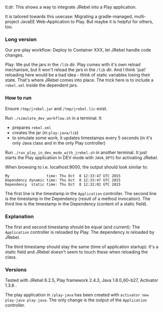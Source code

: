 tl;dr: This shows a way to integrate JRebel into a Play application.

It is tailored towards this usecase: Migrating a gradle-managed, multi-project JavaEE Web-Application to Play.
But maybe it is helpful for others, too.

### Long version ###

Our pre-play workflow: Deploy to Container XXX, let JRebel handle code changes.

Play:
We put the jars in the `/lib` dir.
Play comes with it's own reload mechanism, but it won't reload the jars in the `/lib` dir.
And I think 'just' reloading here would be a bad idea - think of static variables losing their state.
That's where JRebel comes into place. The trick here is to include a `rebel.xml` inside the dependent jars.

### How to run ###

Ensure `/tmp/jrebel.jar` and `/tmp/jrebel.lic` exist.

Run `./simulate_dev_workflow.sh` in a terminal.
It
 * prepares `rebel.xml`
 * creates the jar (in `play-java/lib`)
 * to simulate some work, it updates timestamps every 5 seconds (in it's only Java class and in the only Play controller)
 
Run `./run_play_in_dev_mode_with_jrebel.sh` in another terminal.
It just starts the Play application in DEV mode with `JAVA_OPTS` for activating JRebel.

When browsing to i.e. localhost:9000, the output should look similar to:

````
My                 time: Thu Oct  8 12:33:47 UTC 2015
Dependency dynamic time: Thu Oct  8 12:33:47 UTC 2015
Dependency  static time: Thu Oct  8 12:32:02 UTC 2015
````

The first line is the timestamp in the `Application` controller.
The second line is the timestamp in the Dependency (result of a method invocation).
The third line is the timestamp in the Dependency (content of a static field).

### Explanation ###

The first and second timestamp should be equal (and current):
The `Application` controller is reloaded by Play.
The dependency is reloaded by JRebel.

The third timestamp should stay the same (time of application startup):
It's a static field and JRebel doesn't seem to touch these when reloading the class.

### Versions ###

Tested with JRebel 6.2.5, Play framework 2.4.3, Java 1.8.0_60-b27, Activator 1.3.6 .

The play application in `/play-java` has been created with `activator new play-java play-java`.
The only change is the output of the `Application` controller.
